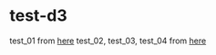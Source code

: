 # test-d3
test_01 from [here](http://blog.infographics.tw/2015/03/d3js-the-introduction/) 
test_02, test_03, test_04 from [here](http://blog.infographics.tw/2015/03/d3js-the-introduction/) 
